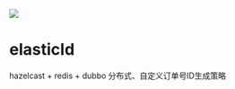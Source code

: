 [![](https://www.jitpack.io/v/q474818917/elasticId.svg)](https://www.jitpack.io/#q474818917/elasticId)

# elasticId
hazelcast + redis + dubbo 分布式、自定义订单号ID生成策略
